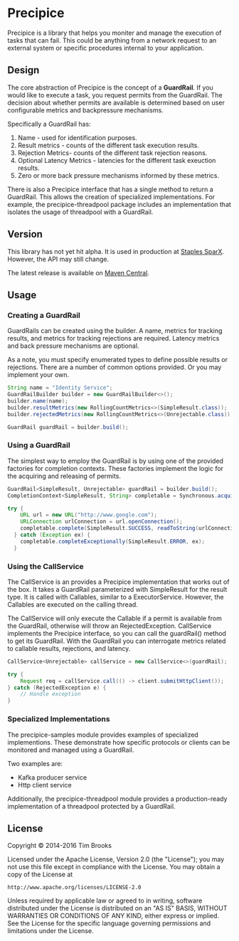 # Precipice

Precipice is a library that helps you moniter and manage the execution of tasks that can fail. This could be anything from a network request to an external system or specific procedures internal to your application.

## Design

The core abstraction of Precipice is the concept of a **GuardRail**. If you would like to execute a task, you request permits from the GuardRail. The decision about whether permits are available is determined based on user configurable metrics and backpressure mechanisms.

Specifically a GuardRail has:

1. Name - used for identification purposes.
2. Result metrics - counts of the different task execution results.
3. Rejection Metrics- counts of the different task rejection reasons.
4. Optional Latency Metrics - latencies for the different task exeuction results.
5. Zero or more back pressure mechanisms informed by these metrics.

There is also a Precipice interface that has a single method to return a GuardRail. This allows the creation of specialized implementations. For example, the precipice-threadpool package includes an implementation that isolates the usage of threadpool with a GuardRail.

## Version

This library has not yet hit alpha. It is used in production at [Staples SparX](http://www.staples-sparx.com). However, the API may still change.

The latest release is available on [Maven Central](http://search.maven.org/#search%7Cga%7C1%7CPrecipice).

## Usage

### Creating a GuardRail

GuardRails can be created using the builder. A name, metrics for tracking results, and metrics for tracking rejections are required. Latency metrics and back pressure mechanisms are optional.

As a note, you must specify enumerated types to define possible results or rejections. There are a number of common options provided. Or you may implement your own.

```java
String name = "Identity Service";
GuardRailBuilder builder = new GuardRailBuilder<>();
builder.name(name);
builder.resultMetrics(new RollingCountMetrics<>(SimpleResult.class));
builder.rejectedMetrics(new RollingCountMetrics<>(Unrejectable.class));

GuardRail guardRail = builder.build();
```

### Using a GuardRail

The simplest way to employ the GuardRail is by using one of the provided factories for completion contexts. These factories implement the logic for the acquiring and releasing of permits.

```java
GuardRail<SimpleResult, Unrejectable> guardRail = builder.build();
CompletionContext<SimpleResult, String> completable = Synchronous.acquirePermitsAndCompletable(guardRail, 1L);

try {
    URL url = new URL("http://www.google.com");
    URLConnection urlConnection = url.openConnection();
    completable.complete(SimpleResult.SUCCESS, readToString(urlConnection.getInputStream()));
  } catch (Exception ex) {
    completable.completeExceptionally(SimpleResult.ERROR, ex);
  }
```

### Using the CallService

The CallService is an provides a Precipice implementation that works out of the box. It takes a GuardRail parameterized with SimpleResult for the result type. It is called with Callables, similar to a ExecutorService. However, the Callables are executed on the calling thread.

The CallService will only execute the Callable if a permit is available from the GuardRail, otherwise will throw an RejectedException. CallService implements the Precipice interface, so you can call the guardRail() method to get its GuardRail. With the GuardRail you can interrogate metrics related to callable results, rejections, and latency.

```java
CallService<Unrejectable> callService = new CallService<>(guardRail);

try {
	Request req = callService.call(() -> client.submitHttpClient());
} catch (RejectedException e) {
	// Handle exception
}
```

### Specialized Implementations

The precipice-samples module provides examples of specialized implementions. These demonstrate how specific protocols or clients can be monitored and managed using a GuardRail.

Two examples are:
- Kafka producer service
- Http client service

Additionally, the precipice-threadpool module provides a production-ready implementation of a threadpool protected by a GuardRail.

## License

Copyright © 2014-2016 Tim Brooks

Licensed under the Apache License, Version 2.0 (the "License");
you may not use this file except in compliance with the License.
You may obtain a copy of the License at

    http://www.apache.org/licenses/LICENSE-2.0

Unless required by applicable law or agreed to in writing, software
distributed under the License is distributed on an "AS IS" BASIS,
WITHOUT WARRANTIES OR CONDITIONS OF ANY KIND, either express or implied.
See the License for the specific language governing permissions and
limitations under the License.
